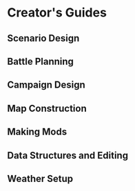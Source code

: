 # Creator's Guides

## Scenario Design

## Battle Planning

## Campaign Design

## Map Construction

## Making Mods

## Data Structures and Editing

## Weather Setup